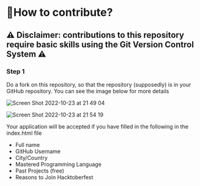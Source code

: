 # 🎒How to contribute?
## ⚠️ Disclaimer: contributions to this repository require basic skills using the Git Version Control System ⚠️

### Step 1
Do a fork on this repository, so that the repository (supposedly) is in your GitHub repository. You can see the image below for more details

![Screen Shot 2022-10-23 at 21 49 04](https://user-images.githubusercontent.com/67505650/197399009-dca53437-38aa-46a0-9bdd-bcfdef89fd4c.jpg)

![Screen Shot 2022-10-23 at 21 54 19](https://user-images.githubusercontent.com/67505650/197399176-badd490d-3762-4477-9121-f5865b3a8762.jpg)





Your application will be accepted if you have filled in the following in the index.html file

- Full name
- GitHub Username
- City/Country
- Mastered Programming Language
- Past Projects (free)
- Reasons to Join Hacktoberfest
